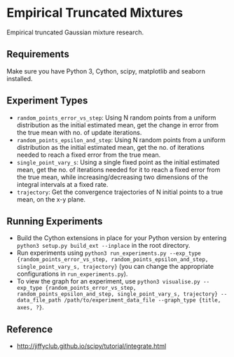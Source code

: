 # Empirical Truncated Mixtures
Empirical truncated Gaussian mixture research.

## Requirements
Make sure you have Python 3, Cython, scipy, matplotlib and seaborn installed.

## Experiment Types
- `random_points_error_vs_step`: Using N random points from a uniform distribution as the initial estimated mean, get the change in error from the true mean with no. of update iterations.
- `random_points_epsilon_and_step`: Using N random points from a uniform distribution as the initial estimated mean, get the no. of iterations needed to reach a fixed error from the true mean.
- `single_point_vary_s`: Using a single fixed point as the initial estimated mean, get the no. of iterations needed for it to reach a fixed error from the true mean, while increasing/decreasing two dimensions of the integral intervals at a fixed rate.
- `trajectory`: Get the convergence trajectories of N initial points to a true mean, on the x-y plane.

## Running Experiments
- Build the Cython extensions in place for your Python version by entering `python3 setup.py build_ext --inplace` in the root directory.
- Run experiments using `python3 run_experiments.py --exp_type {random_points_error_vs_step, random_points_epsilon_and_step, single_point_vary_s, trajectory}` (you can change the appropriate configurations in `run_experiments.py`).
- To view the graph for an experiment, use `python3 visualise.py --exp_type {random_points_error_vs_step, random_points_epsilon_and_step, single_point_vary_s, trajectory} --data_file_path /path/to/experiment_data_file --graph_type {title, axes, ?}`.

## Reference
- http://jiffyclub.github.io/scipy/tutorial/integrate.html